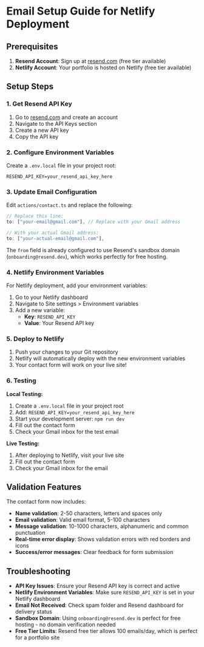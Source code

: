 # Email Setup Guide for Netlify Deployment

## Prerequisites

1. **Resend Account**: Sign up at [resend.com](https://resend.com) (free tier available)
2. **Netlify Account**: Your portfolio is hosted on Netlify (free tier available)

## Setup Steps

### 1. Get Resend API Key

1. Go to [resend.com](https://resend.com) and create an account
2. Navigate to the API Keys section
3. Create a new API key
4. Copy the API key

### 2. Configure Environment Variables

Create a `.env.local` file in your project root:

```env
RESEND_API_KEY=your_resend_api_key_here
```

### 3. Update Email Configuration

Edit `actions/contact.ts` and replace the following:

```typescript
// Replace this line:
to: ["your-email@gmail.com"], // Replace with your Gmail address

// With your actual Gmail address:
to: ["your-actual-email@gmail.com"],
```

The `from` field is already configured to use Resend's sandbox domain (`onboarding@resend.dev`), which works perfectly for free hosting.

### 4. Netlify Environment Variables

For Netlify deployment, add your environment variables:

1. Go to your Netlify dashboard
2. Navigate to Site settings > Environment variables
3. Add a new variable:
   - **Key**: `RESEND_API_KEY`
   - **Value**: Your Resend API key

### 5. Deploy to Netlify

1. Push your changes to your Git repository
2. Netlify will automatically deploy with the new environment variables
3. Your contact form will work on your live site!

### 6. Testing

**Local Testing:**
1. Create a `.env.local` file in your project root
2. Add: `RESEND_API_KEY=your_resend_api_key_here`
3. Start your development server: `npm run dev`
4. Fill out the contact form
5. Check your Gmail inbox for the test email

**Live Testing:**
1. After deploying to Netlify, visit your live site
2. Fill out the contact form
3. Check your Gmail inbox for the email

## Validation Features

The contact form now includes:

- **Name validation**: 2-50 characters, letters and spaces only
- **Email validation**: Valid email format, 5-100 characters
- **Message validation**: 10-1000 characters, alphanumeric and common punctuation
- **Real-time error display**: Shows validation errors with red borders and icons
- **Success/error messages**: Clear feedback for form submission

## Troubleshooting

- **API Key Issues**: Ensure your Resend API key is correct and active
- **Netlify Environment Variables**: Make sure `RESEND_API_KEY` is set in your Netlify dashboard
- **Email Not Received**: Check spam folder and Resend dashboard for delivery status
- **Sandbox Domain**: Using `onboarding@resend.dev` is perfect for free hosting - no domain verification needed
- **Free Tier Limits**: Resend free tier allows 100 emails/day, which is perfect for a portfolio site 